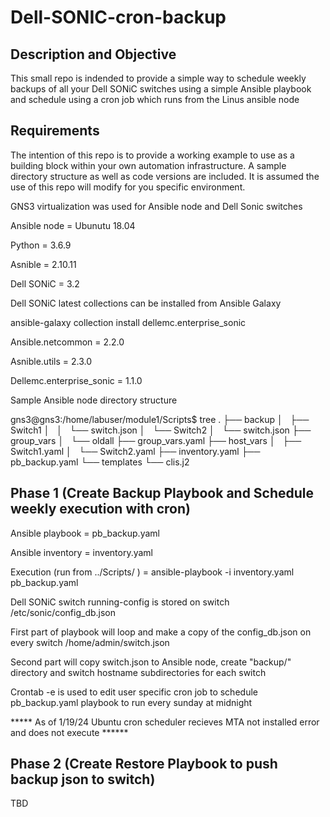 # Dell-SONIC-cron-backup

## Description and Objective

This small repo is indended to provide a simple way to schedule weekly backups of all your Dell SONiC switches using a simple Ansible playbook and schedule using a cron job which runs from the Linus ansible node

## Requirements

  The intention of this repo is to provide a working example to use as a building block within your own automation infrastructure.  A sample directory structure as well as code versions are included.  It is assumed the use of this repo will modify for you specific environment.

  GNS3 virtualization was used for Ansible node and Dell Sonic switches
  
  Ansible node = Ubunutu 18.04
  
  Python = 3.6.9
  
  Asnible = 2.10.11
  
  Dell SONiC = 3.2
  
  Dell SONiC latest collections can be installed from Ansible Galaxy
  
  ansible-galaxy collection install dellemc.enterprise_sonic
  
  Ansible.netcommon = 2.2.0
  
  Asnible.utils = 2.3.0
  
  Dellemc.enterprise_sonic = 1.1.0
  
Sample Ansible node directory structure

gns3@gns3:/home/labuser/module1/Scripts$ tree
.
├── backup
│   ├── Switch1
│   │   └── switch.json
│   └── Switch2
│       └── switch.json
├── group_vars
│   └── oldall
├── group_vars.yaml
├── host_vars
│   ├── Switch1.yaml
│   └── Switch2.yaml
├── inventory.yaml
├── pb_backup.yaml
└── templates
    └── clis.j2

## Phase 1 (Create Backup Playbook and Schedule weekly execution with cron)

Ansible playbook = pb_backup.yaml

Ansible inventory = inventory.yaml

Execution (run from ../Scripts/ ) = ansible-playbook -i inventory.yaml pb_backup.yaml

Dell SONiC switch running-config is stored on switch /etc/sonic/config_db.json

First part of playbook will loop and make a copy of the config_db.json on every switch /home/admin/switch.json

Second part will copy switch.json to Ansible node, create "backup/" directory and switch hostname subdirectories for each switch

Crontab -e is used to edit user specific cron job to schedule pb_backup.yaml playbook to run every sunday at midnight

***** As of 1/19/24 Ubuntu cron scheduler recieves MTA not installed error and does not execute ******


## Phase 2 (Create Restore Playbook to push backup json to switch)

TBD

